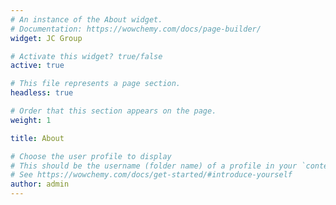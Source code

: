 ```yaml
---
# An instance of the About widget.
# Documentation: https://wowchemy.com/docs/page-builder/
widget: JC Group

# Activate this widget? true/false
active: true

# This file represents a page section.
headless: true

# Order that this section appears on the page.
weight: 1

title: About

# Choose the user profile to display
# This should be the username (folder name) of a profile in your `content/authors/` folder.
# See https://wowchemy.com/docs/get-started/#introduce-yourself
author: admin
---
```

